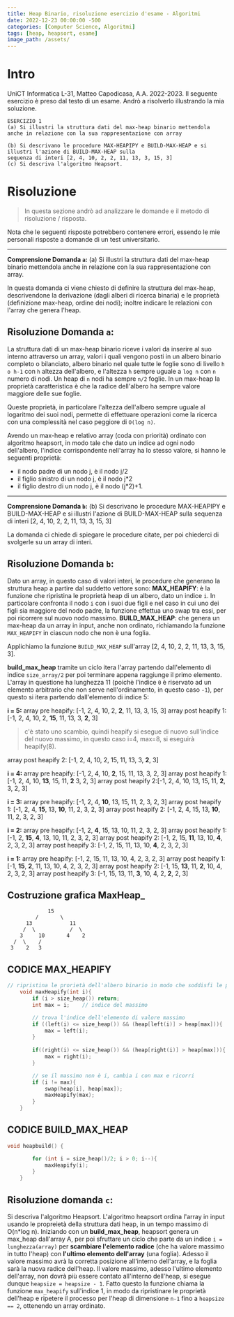 ```yaml
---
title: Heap Binario, risoluzione esercizio d'esame - Algoritmi
date: 2022-12-23 00:00:00 -500
categories: [Computer Science, Algoritmi]
tags: [heap, heapsort, esame]
image_path: /assets/
--- 
```


# Intro

UniCT Informatica L-31, Matteo Capodicasa, A.A. 2022-2023.
Il seguente esercizio è preso dal testo di un esame. Andrò a risolverlo illustrando la mia soluzione.

```
ESERCIZIO 1
(a) Si illustri la struttura dati del max-heap binario mettendola anche in relazione con la sua rappresentazione con array

(b) Si descrivano le procedure MAX-HEAPIPY e BUILD-MAX-HEAP e si illustri l'azione di BUILD-MAX-HEAP sulla
sequenza di interi [2, 4, 10, 2, 2, 11, 13, 3, 15, 3]
(c) Si descriva l'algoritmo Heapsort.
```

# Risoluzione
>In questa sezione andrò ad analizzare le domande e il metodo di risoluzione / risposta.

Nota che le seguenti risposte potrebbero contenere errori, essendo le mie personali risposte a domande di un test universitario.

---
**Comprensione Domanda `a`:**
(a) Si illustri la struttura dati del max-heap binario mettendola anche in relazione con la sua rappresentazione con array.

In questa domanda ci viene chiesto di definire la struttura del max-heap, descrivendone la derivazione (dagli alberi di ricerca binaria) e le proprietà (definizione max-heap, ordine dei nodi); inoltre indicare le relazioni con l'array che genera l'heap.

## **Risoluzione Domanda `a`:**
La struttura dati di un max-heap binario riceve i valori da inserire al suo interno attraverso un array, valori i quali vengono posti in un albero binario completo o bilanciato, albero binario nel quale tutte le foglie sono di livello `h o h-1` con `h` altezza dell'albero, e l'altezza `h` sempre uguale a `log n` con `n` numero di nodi. Un heap di `n` nodi ha sempre `n/2` foglie. 
In un max-heap la proprietà caratteristica è che la radice dell'albero ha sempre valore maggiore delle sue foglie.

Queste proprietà, in particolare l'altezza dell'albero sempre uguale al logaritmo dei suoi nodi, permette di effettuare operazioni come la ricerca con una complessità nel caso peggiore di `O(log n)`.  

Avendo un max-heap e relativo array (coda con priorità) ordinato con algoritmo heapsort, in modo tale che dato un indice ad ogni nodo dell'albero, l'indice corrispondente nell'array ha lo stesso valore, si hanno le seguenti proprietà: 
- il nodo padre di un nodo j, è il nodo j/2
- il figlio sinistro di un nodo j, è il nodo j\*2
- il figlio destro di un nodo j, è il nodo (j\*2)+1.

---
**Comprensione Domanda `b`:**
(b) Si descrivano le procedure MAX-HEAPIPY e BUILD-MAX-HEAP e si illustri l'azione di BUILD-MAX-HEAP sulla sequenza di interi [2, 4, 10, 2, 2, 11, 13, 3, 15, 3]

La domanda ci chiede di spiegare le procedure citate, per poi chiederci di svolgerle su un array di interi.

## **Risoluzione Domanda `b`:**
Dato un array, in questo caso di valori interi, le procedure che generano la struttura heap a partire dal suddetto vettore sono:
**MAX_HEAPIFY**: è la funzione che ripristina le proprietà heap di un albero, dato un indice `i`. In particolare confronta il nodo `i` con i suoi due figli e nel caso in cui uno dei figli sia maggiore del nodo padre, la funzione effettua uno swap tra essi, per poi ricorrere sul nuovo nodo massimo.
**BUILD_MAX_HEAP**: che genera un max-heap da un array in input, anche non ordinato, richiamando la funzione `MAX_HEAPIFY` in ciascun nodo che non è una foglia.

Applichiamo la funzione `BUILD_MAX_HEAP` sull'array [2, 4, 10, 2, 2, 11, 13, 3, 15, 3].

**build_max_heap** tramite un ciclo itera l'array partendo dall'elemento di indice `size_array/2` per poi terminare appena raggiunge il primo elemento. L'array in questione ha lunghezza 11 (poichè l'indice `0` è riservato ad un elemento arbitrario che non serve nell'ordinamento, in questo caso `-1`), per questo si itera partendo dall'elemento di indice 5:

**i = 5:**
array pre heapify: [-1, 2, 4, 10, 2, **2**, 11, 13, 3, 15, 3]
array post heapify 1: [-1, 2, 4, 10, 2, **15**, 11, 13, 3, **2**, 3]
>c'è stato uno scambio, quindi heapify si esegue di nuovo sull'indice del nuovo massimo, in questo caso i=4, max=8, si eseguirà heapify(8).

array post heapify 2: [-1, 2, 4, 10, 2, 15, 11, 13, 3, **2**, 3]

**i = 4:**
array pre heapify: [-1, 2, 4, 10, **2**, 15, 11, 13, 3, 2, 3]
array post heapify 1:[-1, 2, 4, 10, **13**, 15, 11, **2** 3, 2, 3]
array post heapify 2:[-1, 2, 4, 10, 13, 15, 11, **2**, 3, 2, 3]

**i = 3:**
array pre heapify: [-1, 2, 4, **10**, 13, 15, 11, 2, 3, 2, 3]
array post heapify 1: [-1, 2, 4, **15**, 13, **10**, 11, 2, 3, 2, 3]
array post heapify 2: [-1, 2, 4, 15, 13, **10**, 11, 2, 3, 2, 3]

**i = 2:**
array pre heapify: [-1, 2, **4**, 15, 13, 10, 11, 2, 3, 2, 3]
array post heapify 1: [-1, 2, **15**, **4**, 13, 10, 11, 2, 3, 2, 3]
array post heapify 2: [-1, 2, 15, **11**, 13, 10, **4**, 2, 3, 2, 3]
array post heapify 3: [-1, 2, 15, 11, 13, 10, **4**, 2, 3, 2, 3]

**i = 1:**
array pre heapify: [-1, 2, 15, 11, 13, 10, 4, 2, 3, 2, 3]
array post heapify 1: [-1, **15**, **2**, 11, 13, 10, 4, 2, 3, 2, 3]
array post heapify 2: [-1, 15, **13**, 11, **2**, 10, 4, 2, 3, 2, 3]
array post heapify 3: [-1, 15, 13, 11, **3**, 10, 4, 2, **2**, 2, 3]
## Costruzione grafica MaxHeap_

				 15
		     /	     \
		  13            11
		 /  \           /  \
	    3     10       4    2
	  /  \    /
	 3    2   3

## CODICE MAX_HEAPIFY
```C++
// ripristina le prorietà dell'albero binario in modo che soddisfi le proprietà di un maxHeap
    void maxHeapify(int i){
		if (i > size_heap()) return;
        int max = i;    // indice del massimo

        // trova l'indice dell'elemento di valore massimo
        if ((left(i) <= size_heap()) && (heap[left(i)] > heap[max])){
            max = left(i);
        }
        
        if((right(i) <= size_heap()) && (heap[right(i)] > heap[max])){
            max = right(i);
        }

        // se il massimo non è i, cambia i con max e ricorri
        if (i != max){
            swap(heap[i], heap[max]);
            maxHeapify(max);
        }
    }
```

## CODICE BUILD_MAX_HEAP
```C++
void heapbuild() {

        for (int i = size_heap()/2; i > 0; i--){
            maxHeapify(i);
        }
    }
```

## Risoluzione domanda `c`:
Si descriva l'algoritmo Heapsort.
L'algoritmo heapsort ordina l'array in input usando le propreietà della struttura dati heap, in un tempo massimo di O(n\*log n).
Iniziando con un **build_max_heap**, heapsort genera un max_heap dall'array A, per poi sfruttare un ciclo che parte da un indice `i = lunghezza(array)` per **scambiare l'elemento radice** (che ha valore massimo in tutto l'heap) con **l'ultimo elemento dell'array** (una foglia). Adesso il valore massimo avrà la corretta posizione all'interno dell'array, e la foglia sarà la nuova radice dell'heap. 
Il valore massimo, adesso l'ultimo elemento dell'array, non dovrà più essere contato all'interno dell'heap, si esegue dunque `heapsize = heapsize - 1`.
Fatto questo la funzione chiama la funzione `max_heapify` sull'indice 1, in modo da ripristinare le proprietà dell'heap e ripetere il processo per l'heap di dimensione `n-1` fino a `heapsize == 2`, ottenendo un array ordinato.

